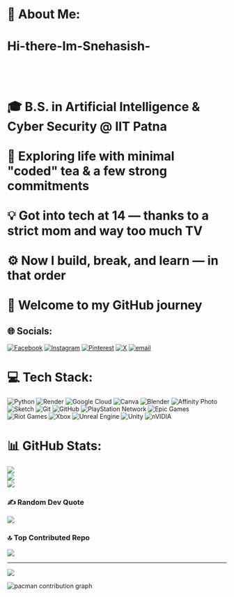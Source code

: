 
# 💫 About Me:
# Hi-there-Im-Snehasish-<br><br><br><br>🎓 B.S. in Artificial Intelligence & Cyber Security @ IIT Patna<br><br>🧠 Exploring life with minimal "coded" tea & a few strong commitments<br><br>💡 Got into tech at 14 — thanks to a strict mom and way too much TV<br><br>⚙️ Now I build, break, and learn — in that order<br><br>🚀 Welcome to my GitHub journey<br>


## 🌐 Socials:
[![Facebook](https://img.shields.io/badge/Facebook-%231877F2.svg?logo=Facebook&logoColor=white)](https://facebook.com/snehasishjana) [![Instagram](https://img.shields.io/badge/Instagram-%23E4405F.svg?logo=Instagram&logoColor=white)](https://instagram.com/snehasish_janaa) [![Pinterest](https://img.shields.io/badge/Pinterest-%23E60023.svg?logo=Pinterest&logoColor=white)](https://pinterest.com/janasanjit040@gmail.com) [![X](https://img.shields.io/badge/X-black.svg?logo=X&logoColor=white)](https://x.com/snehasxsh_jana) [![email](https://img.shields.io/badge/Email-D14836?logo=gmail&logoColor=white)](mailto:janasnehasish2005@gmail.com) 

# 💻 Tech Stack:
![Python](https://img.shields.io/badge/python-3670A0?style=plastic&logo=python&logoColor=ffdd54) ![Render](https://img.shields.io/badge/Render-%46E3B7.svg?style=plastic&logo=render&logoColor=white) ![Google Cloud](https://img.shields.io/badge/GoogleCloud-%234285F4.svg?style=plastic&logo=google-cloud&logoColor=white) ![Canva](https://img.shields.io/badge/Canva-%2300C4CC.svg?style=plastic&logo=Canva&logoColor=white) ![Blender](https://img.shields.io/badge/blender-%23F5792A.svg?style=plastic&logo=blender&logoColor=white) ![Affinity Photo](https://img.shields.io/badge/affinityphoto-%237E4DD2.svg?style=plastic&logo=affinity-photo&logoColor=white) ![Sketch](https://img.shields.io/badge/Sketch-FFB387?style=plastic&logo=sketch&logoColor=black) ![Git](https://img.shields.io/badge/git-%23F05033.svg?style=plastic&logo=git&logoColor=white) ![GitHub](https://img.shields.io/badge/github-%23121011.svg?style=plastic&logo=github&logoColor=white) ![PlayStation Network](https://img.shields.io/badge/PSN-%230070D1.svg?style=plastic&logo=Playstation&logoColor=white) ![Epic Games](https://img.shields.io/badge/epicgames-%23313131.svg?style=plastic&logo=epicgames&logoColor=white) ![Riot Games](https://img.shields.io/badge/riotgames-D32936.svg?style=plastic&logo=riotgames&logoColor=white) ![Xbox](https://img.shields.io/badge/xbox-%23107C10.svg?style=plastic&logo=xbox&logoColor=white) ![Unreal Engine](https://img.shields.io/badge/unrealengine-%23313131.svg?style=plastic&logo=unrealengine&logoColor=white) ![Unity](https://img.shields.io/badge/unity-%23000000.svg?style=plastic&logo=unity&logoColor=white) ![nVIDIA](https://img.shields.io/badge/nVIDIA-%2376B900.svg?style=plastic&logo=nVIDIA&logoColor=white)
# 📊 GitHub Stats:
![](https://github-readme-stats.vercel.app/api?username=codenazhjana&theme=ambient_gradient&hide_border=false&include_all_commits=false&count_private=false)<br/>
![](https://nirzak-streak-stats.vercel.app/?user=codenazhjana&theme=ambient_gradient&hide_border=false)<br/>
![](https://github-readme-stats.vercel.app/api/top-langs/?username=codenazhjana&theme=ambient_gradient&hide_border=false&include_all_commits=false&count_private=false&layout=compact)

### ✍️ Random Dev Quote
![](https://quotes-github-readme.vercel.app/api?type=horizontal&theme=radical)

### 🔝 Top Contributed Repo
![](https://github-contributor-stats.vercel.app/api?username=codenazhjana&limit=5&theme=ambient_gradient&combine_all_yearly_contributions=true)

---
[![](https://visitcount.itsvg.in/api?id=codenazhjana&icon=4&color=0)](https://visitcount.itsvg.in)

<picture>
  <source media="(prefers-color-scheme: dark)" srcset="https://raw.githubusercontent.com/codenazhjana/codenazhjana/output/pacman-contribution-graph-dark.svg">
  <source media="(prefers-color-scheme: light)" srcset="https://raw.githubusercontent.com/codenazhjana/codenazhjana/output/pacman-contribution-graph.svg">
  <img alt="pacman contribution graph" src="https://raw.githubusercontent.com/codenazhjana/codenazhjana/output/pacman-contribution-graph.svg">
</picture>

###
